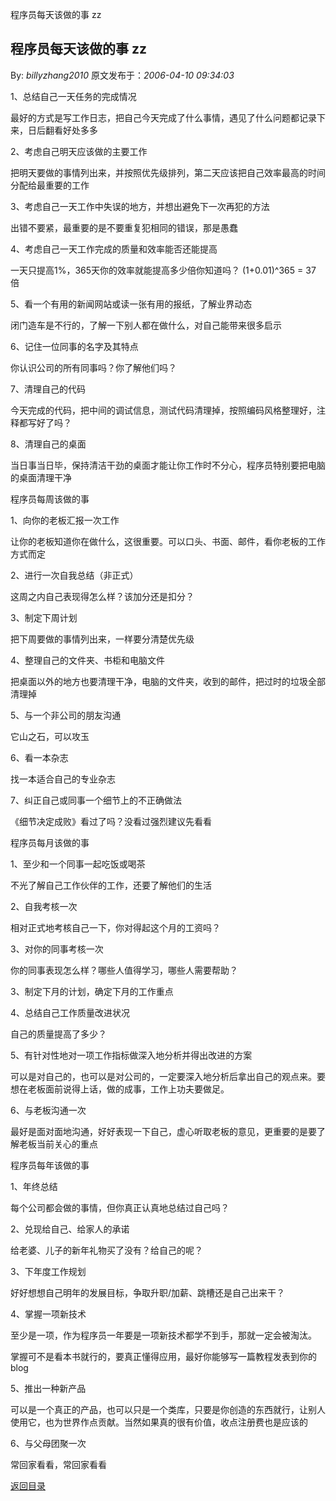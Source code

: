 程序员每天该做的事 zz
## 程序员每天该做的事 zz

By: *billyzhang2010* 原文发布于：*2006-04-10 09:34:03*

1、总结自己一天任务的完成情况

最好的方式是写工作日志，把自己今天完成了什么事情，遇见了什么问题都记录下来，日后翻看好处多多

2、考虑自己明天应该做的主要工作

把明天要做的事情列出来，并按照优先级排列，第二天应该把自己效率最高的时间分配给最重要的工作

3、考虑自己一天工作中失误的地方，并想出避免下一次再犯的方法

出错不要紧，最重要的是不要重复犯相同的错误，那是愚蠢

4、考虑自己一天工作完成的质量和效率能否还能提高

一天只提高1%，365天你的效率就能提高多少倍你知道吗？ (1+0.01)^365 = 37 倍

5、看一个有用的新闻网站或读一张有用的报纸，了解业界动态

闭门造车是不行的，了解一下别人都在做什么，对自己能带来很多启示

6、记住一位同事的名字及其特点

你认识公司的所有同事吗？你了解他们吗？

7、清理自己的代码

今天完成的代码，把中间的调试信息，测试代码清理掉，按照编码风格整理好，注释都写好了吗？

8、清理自己的桌面

当日事当日毕，保持清洁干劲的桌面才能让你工作时不分心，程序员特别要把电脑的桌面清理干净

程序员每周该做的事

1、向你的老板汇报一次工作

让你的老板知道你在做什么，这很重要。可以口头、书面、邮件，看你老板的工作方式而定

2、进行一次自我总结（非正式）

这周之内自己表现得怎么样？该加分还是扣分？

3、制定下周计划

把下周要做的事情列出来，一样要分清楚优先级

4、整理自己的文件夹、书柜和电脑文件

把桌面以外的地方也要清理干净，电脑的文件夹，收到的邮件，把过时的垃圾全部清理掉

5、与一个非公司的朋友沟通

它山之石，可以攻玉

6、看一本杂志

找一本适合自己的专业杂志

7、纠正自己或同事一个细节上的不正确做法

《细节决定成败》看过了吗？没看过强烈建议先看看

程序员每月该做的事

1、至少和一个同事一起吃饭或喝茶

不光了解自己工作伙伴的工作，还要了解他们的生活

2、自我考核一次

相对正式地考核自己一下，你对得起这个月的工资吗？

3、对你的同事考核一次

你的同事表现怎么样？哪些人值得学习，哪些人需要帮助？

3、制定下月的计划，确定下月的工作重点

4、总结自己工作质量改进状况

自己的质量提高了多少？

5、有针对性地对一项工作指标做深入地分析并得出改进的方案

可以是对自己的，也可以是对公司的，一定要深入地分析后拿出自己的观点来。要想在老板面前说得上话，做的成事，工作上功夫要做足。

6、与老板沟通一次

最好是面对面地沟通，好好表现一下自己，虚心听取老板的意见，更重要的是要了解老板当前关心的重点

程序员每年该做的事

1、年终总结

每个公司都会做的事情，但你真正认真地总结过自己吗？

2、兑现给自己、给家人的承诺

给老婆、儿子的新年礼物买了没有？给自己的呢？

3、下年度工作规划

好好想想自己明年的发展目标，争取升职/加薪、跳槽还是自己出来干？

4、掌握一项新技术

至少是一项，作为程序员一年要是一项新技术都学不到手，那就一定会被淘汰。

掌握可不是看本书就行的，要真正懂得应用，最好你能够写一篇教程发表到你的blog

5、推出一种新产品

可以是一个真正的产品，也可以只是一个类库，只要是你创造的东西就行，让别人使用它，也为世界作点贡献。当然如果真的很有价值，收点注册费也是应该的

6、与父母团聚一次

常回家看看，常回家看看

[返回目录](index.html)
